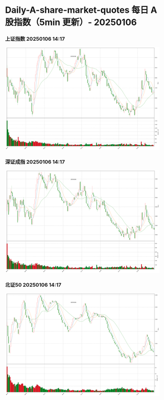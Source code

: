 
# Daily-A-share-market-quotes 每日 A 股指数（5min 更新）- 20250106

### 上证指数 20250106 14:17
![](./fig/2025/1/20250106-sh000001.png)

### 深证成指 20250106 14:17
![](./fig/2025/1/20250106-sz399001.png)

### 北证50 20250106 14:17
![](./fig/2025/1/20250106-bj899050.png)
